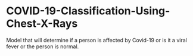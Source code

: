 # COVID-19-Classification-Using-Chest-X-Rays
Model that will determine if a person is affected by Covid-19 or is it a viral fever or the person is normal.
